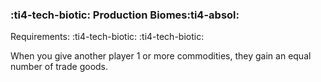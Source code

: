 ### :ti4-tech-biotic: **Production Biomes**:ti4-absol:

Requirements: :ti4-tech-biotic: :ti4-tech-biotic:

When you give another player 1 or more commodities, they gain an equal number of trade goods.
